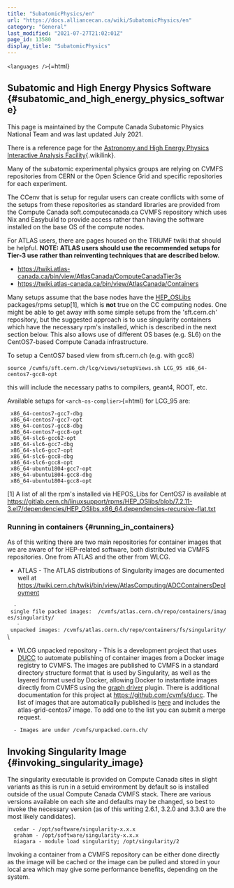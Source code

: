 ```yaml
---
title: "SubatomicPhysics/en"
url: "https://docs.alliancecan.ca/wiki/SubatomicPhysics/en"
category: "General"
last_modified: "2021-07-27T21:02:01Z"
page_id: 13580
display_title: "SubatomicPhysics"
---
```


`<languages />`{=html}

## Subatomic and High Energy Physics Software {#subatomic_and_high_energy_physics_software}

This page is maintained by the Compute Canada Subatomic Physics National Team and was last updated July 2021.

There is a reference page for the [Astronomy and High Energy Physics Interactive Analysis Facility](https://docs.alliancecan.ca/Astronomy_and_High_Energy_Physics_Interactive_Analysis_Facility "Astronomy and High Energy Physics Interactive Analysis Facility"){.wikilink}.

Many of the subatomic experimental physics groups are relying on CVMFS repositories from CERN or the Open Science Grid and specific repositories for each experiment.

The CCenv that is setup for regular users can create conflicts with some of the setups from these repositories as standard libraries are provided from the Compute Canada soft.computecanada.ca CVMFS repository which uses Nix and Easybuild to provide access rather than having the software installed on the base OS of the compute nodes.

For ATLAS users, there are pages housed on the TRIUMF twiki that should be helpful. **NOTE: ATLAS users should use the recommended setups for Tier-3 use rather than reinventing techniques that are described below.**

- <https://twiki.atlas-canada.ca/bin/view/AtlasCanada/ComputeCanadaTier3s>
- <https://twiki.atlas-canada.ca/bin/view/AtlasCanada/Containers>

Many setups assume that the base nodes have the [HEP_OSLibs](https://gitlab.cern.ch/linuxsupport/rpms/HEP_OSlibs/blob/master/README.md) packages/rpms setup\[1\], which is **not** true on the CC computing nodes. One might be able to get away with some simple setups from the \'sft.cern.ch\' repository, but the suggested approach is to use singularity containers which have the necessary rpm\'s installed, which is described in the next section below. This also allows use of different OS bases (e.g. SL6) on the CentOS7-based Compute Canada infrastructure.

To setup a CentOS7 based view from sft.cern.ch (e.g. with gcc8)

`source /cvmfs/sft.cern.ch/lcg/views/setupViews.sh LCG_95 x86_64-centos7-gcc8-opt`

this will include the necessary paths to compilers, geant4, ROOT, etc.

Available setups for `<arch-os-complier>`{=html} for LCG_95 are:

` x86_64-centos7-gcc7-dbg`\
` x86_64-centos7-gcc7-opt`\
` x86_64-centos7-gcc8-dbg`\
` x86_64-centos7-gcc8-opt`\
` x86_64-slc6-gcc62-opt`\
` x86_64-slc6-gcc7-dbg`\
` x86_64-slc6-gcc7-opt`\
` x86_64-slc6-gcc8-dbg`\
` x86_64-slc6-gcc8-opt`\
` x86_64-ubuntu1804-gcc7-opt`\
` x86_64-ubuntu1804-gcc8-dbg`\
` x86_64-ubuntu1804-gcc8-opt`

\[1\] A list of all the rpm\'s installed via HEPOS_Libs for CentOS7 is available at <https://gitlab.cern.ch/linuxsupport/rpms/HEP_OSlibs/blob/7.2.11-3.el7/dependencies/HEP_OSlibs.x86_64.dependencies-recursive-flat.txt>

### Running in containers {#running_in_containers}

As of this writing there are two main repositories for container images that we are aware of for HEP-related software, both distributed via CVMFS repositories. One from ATLAS and the other from WLCG.

- ATLAS - The ATLAS distributions of Singularity images are documented well at <https://twiki.cern.ch/twiki/bin/view/AtlasComputing/ADCContainersDeployment>

`  - single file packed images:  /cvmfs/atlas.cern.ch/repo/containers/images/singularity/`\
`   - unpacked images: /cvmfs/atlas.cern.ch/repo/containers/fs/singularity/`\

- WLCG unpacked repository - This is a development project that uses [DUCC](https://cvmfs.readthedocs.io/en/stable/cpt-ducc.html) to automate publishing of container images from a Docker image registry to CVMFS. The images are published to CVMFS in a standard directory structure format that is used by Singularity, as well as the layered format used by Docker, allowing Docker to instantiate images directly from CVMFS using the [graph driver](https://cvmfs.readthedocs.io/en/stable/cpt-graphdriver.html) plugin. There is additional documentation for this project at <https://github.com/cvmfs/ducc>. The list of images that are automatically published is [here](https://gitlab.cern.ch/unpacked/sync/blob/master/recipe.yaml) and includes the atlas-grid-centos7 image. To add one to the list you can submit a merge request.

`  - Images are under /cvmfs/unpacked.cern.ch/`

## Invoking Singularity Image {#invoking_singularity_image}

The singularity executable is provided on Compute Canada sites in slight variants as this is run in a setuid environment by default so is installed outside of the usual Compute Canada CVMFS stack. There are various versions available on each site and defaults may be changed, so best to invoke the necessary version (as of this writing 2.6.1, 3.2.0 and 3.3.0 are the most likely candidates).

`  cedar - /opt/software/singularity-x.x.x`\
`  graham - /opt/software/singularity-x.x.x`\
`  niagara - module load singularity; /opt/singularity/2`

Invoking a container from a CVMFS repository can be either done directly as the image will be cached or the image can be pulled and stored in your local area which may give some performance benefits, depending on the system.
